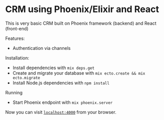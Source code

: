 # CRM using Phoenix/Elixir and React

This is very basic CRM built on Phoenix framework (backend) and React (front-end)

Features:
- Authentication via channels


Installation:

  * Install dependencies with `mix deps.get`
  * Create and migrate your database with `mix ecto.create && mix ecto.migrate`
  * Install Node.js dependencies with `npm install`

Running

  * Start Phoenix endpoint with `mix phoenix.server`

Now you can visit [`localhost:4000`](http://localhost:4000) from your browser.

